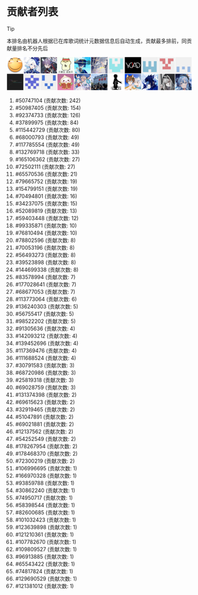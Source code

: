 # 贡献者列表

> [!TIP]
> 本排名由机器人根据已在库歌词统计元数据信息后自动生成，贡献最多排前，同贡献量排名不分先后

![贡献者头像画廊](./CONTRIBUTORS.svg)

1. #50747104 (贡献次数: 242)
2. #50987405 (贡献次数: 154)
3. #92374733 (贡献次数: 126)
4. #37899975 (贡献次数: 84)
5. #115442729 (贡献次数: 80)
6. #68000793 (贡献次数: 49)
7. #117785554 (贡献次数: 49)
8. #132769718 (贡献次数: 33)
9. #165106362 (贡献次数: 27)
10. #72502111 (贡献次数: 27)
11. #65570536 (贡献次数: 21)
12. #79665752 (贡献次数: 19)
13. #154799151 (贡献次数: 19)
14. #70494801 (贡献次数: 16)
15. #34237075 (贡献次数: 15)
16. #52089819 (贡献次数: 13)
17. #59403448 (贡献次数: 12)
18. #99335871 (贡献次数: 10)
19. #76810494 (贡献次数: 10)
20. #78802596 (贡献次数: 8)
21. #70053196 (贡献次数: 8)
22. #56493273 (贡献次数: 8)
23. #39523898 (贡献次数: 8)
24. #144699338 (贡献次数: 8)
25. #83578994 (贡献次数: 7)
26. #177028641 (贡献次数: 7)
27. #68677053 (贡献次数: 7)
28. #113773064 (贡献次数: 6)
29. #136240303 (贡献次数: 5)
30. #56755417 (贡献次数: 5)
31. #98522202 (贡献次数: 5)
32. #91305636 (贡献次数: 4)
33. #142093212 (贡献次数: 4)
34. #139452696 (贡献次数: 4)
35. #117369476 (贡献次数: 4)
36. #111688524 (贡献次数: 4)
37. #30791583 (贡献次数: 3)
38. #68720986 (贡献次数: 3)
39. #25819318 (贡献次数: 3)
40. #69028759 (贡献次数: 3)
41. #131374398 (贡献次数: 2)
42. #69615623 (贡献次数: 2)
43. #32919465 (贡献次数: 2)
44. #51047891 (贡献次数: 2)
45. #69021881 (贡献次数: 2)
46. #12137562 (贡献次数: 2)
47. #54252549 (贡献次数: 2)
48. #178267954 (贡献次数: 2)
49. #178468370 (贡献次数: 2)
50. #72300219 (贡献次数: 2)
51. #106996695 (贡献次数: 1)
52. #166970328 (贡献次数: 1)
53. #93859788 (贡献次数: 1)
54. #30862240 (贡献次数: 1)
55. #74950717 (贡献次数: 1)
56. #58398544 (贡献次数: 1)
57. #82600685 (贡献次数: 1)
58. #101032423 (贡献次数: 1)
59. #123639898 (贡献次数: 1)
60. #121210361 (贡献次数: 1)
61. #107782670 (贡献次数: 1)
62. #109809527 (贡献次数: 1)
63. #96913885 (贡献次数: 1)
64. #65543422 (贡献次数: 1)
65. #74817824 (贡献次数: 1)
66. #129690529 (贡献次数: 1)
67. #121381012 (贡献次数: 1)
